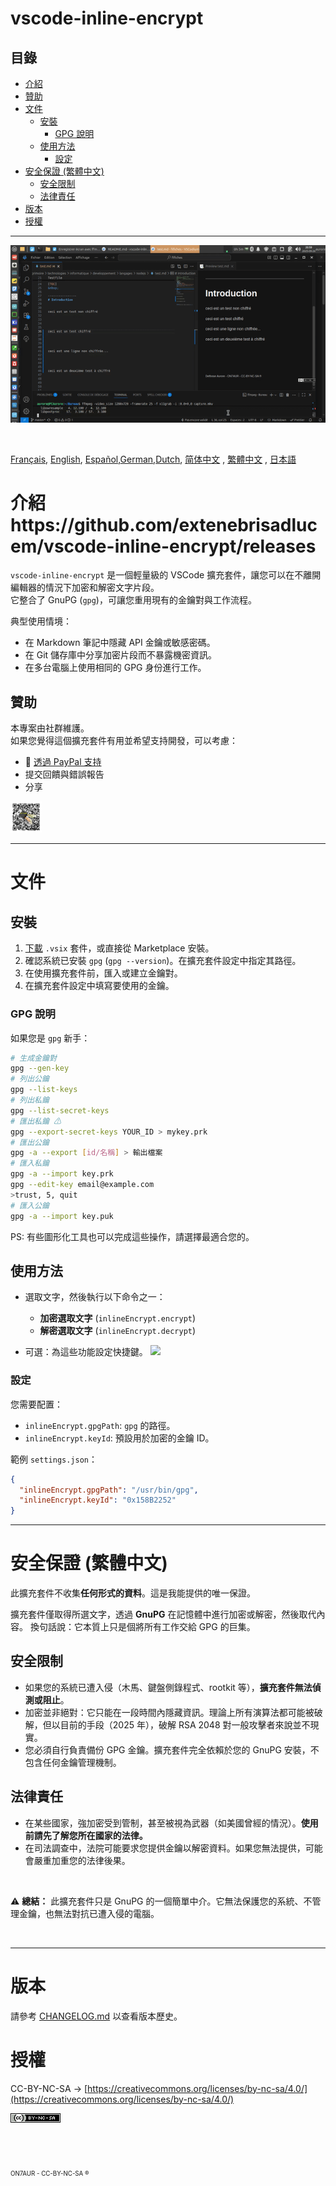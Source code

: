vscode-inline-encrypt
==========

## 目錄
- [介紹](#介紹)  
- [贊助](#贊助)  
- [文件](#文件)
  - [安裝](#安裝)
    - [GPG 說明](#gpg-說明)
  - [使用方法](#使用方法)
    - [設定](#設定)
- [安全保證 (繁體中文)](#安全保證-繁體中文)
  - [安全限制](#安全限制)
  - [法律責任](#法律責任)
- [版本](#版本)
- [授權](#授權)

---

![demo](../assets/capture.gif)

&nbsp;

[Français](README.FR.md), [English](../README.md), [Español](README.ES.md),[German](README.DE.md),[Dutch](README.NL.md), [简体中文](README.CN.md) , [繁體中文](README.TW.md) , [日本語](README.JP.md)


# 介紹https://github.com/extenebrisadlucem/vscode-inline-encrypt/releases
`vscode-inline-encrypt` 是一個輕量級的 VSCode 擴充套件，讓您可以在不離開編輯器的情況下加密和解密文字片段。  
它整合了 GnuPG (`gpg`)，可讓您重用現有的金鑰對與工作流程。

典型使用情境：

- 在 Markdown 筆記中隱藏 API 金鑰或敏感密碼。  
- 在 Git 儲存庫中分享加密片段而不暴露機密資訊。  
- 在多台電腦上使用相同的 GPG 身份進行工作。  


## 贊助
本專案由社群維護。  
如果您覺得這個擴充套件有用並希望支持開發，可以考慮：  
-  :beers: [透過 PayPal 支持](https://www.paypal.com/donate/?hosted_button_id=59CQFU7TNSWP2)  
- 提交回饋與錯誤報告  
- 分享  

[<img src="../assets/don_paypal.png" width="50"/>](../assets/don_paypal.png)  


---

# 文件

## 安裝

1. [下載](https://github.com/extenebrisadlucem/vscode-inline-encrypt/releases) `.vsix` 套件，或直接從 Marketplace 安裝。  
2. 確認系統已安裝 `gpg` (`gpg --version`)。在擴充套件設定中指定其路徑。  
3. 在使用擴充套件前，匯入或建立金鑰對。  
4. 在擴充套件設定中填寫要使用的金鑰。  

### GPG 說明
如果您是 `gpg` 新手：  
```bash
# 生成金鑰對
gpg --gen-key  
# 列出公鑰
gpg --list-keys  
# 列出私鑰
gpg --list-secret-keys 
# 匯出私鑰 ⚠
gpg --export-secret-keys YOUR_ID > mykey.prk
# 匯出公鑰
gpg -a --export [id/名稱] > 輸出檔案
# 匯入私鑰
gpg -a --import key.prk
gpg --edit-key email@example.com
>trust, 5, quit
# 匯入公鑰
gpg -a --import key.puk
````

PS: 有些圖形化工具也可以完成這些操作，請選擇最適合您的。

## 使用方法

* 選取文字，然後執行以下命令之一：

  * **加密選取文字** (`inlineEncrypt.encrypt`)
  * **解密選取文字** (`inlineEncrypt.decrypt`)
* 可選：為這些功能設定快捷鍵。
  ![](assets/key_shortcut.jpg)

### 設定

您需要配置：

* `inlineEncrypt.gpgPath`: `gpg` 的路徑。
* `inlineEncrypt.keyId`: 預設用於加密的金鑰 ID。

範例 `settings.json`：

```json
{
  "inlineEncrypt.gpgPath": "/usr/bin/gpg",
  "inlineEncrypt.keyId": "0x158B2252"
}
```

---

# 安全保證 (繁體中文)

此擴充套件不收集**任何形式的資料**。這是我能提供的唯一保證。

擴充套件僅取得所選文字，透過 **GnuPG** 在記憶體中進行加密或解密，然後取代內容。
換句話說：它本質上只是個將所有工作交給 GPG 的巨集。

## 安全限制

* 如果您的系統已遭入侵（木馬、鍵盤側錄程式、rootkit 等），**擴充套件無法偵測或阻止**。
* 加密並非絕對：它只能在一段時間內隱藏資訊。理論上所有演算法都可能被破解，但以目前的手段（2025 年），破解 RSA 2048 對一般攻擊者來說並不現實。
* 您必須自行負責備份 GPG 金鑰。擴充套件完全依賴於您的 GnuPG 安裝，不包含任何金鑰管理機制。

## 法律責任

* 在某些國家，強加密受到管制，甚至被視為武器（如美國曾經的情況）。**使用前請先了解您所在國家的法律。**
* 在司法調查中，法院可能要求您提供金鑰以解密資料。如果您無法提供，可能會嚴重加重您的法律後果。

&nbsp;

⚠️ **總結：** 此擴充套件只是 GnuPG 的一個簡單中介。它無法保護您的系統、不管理金鑰，也無法對抗已遭入侵的電腦。

&nbsp;

---

# 版本

請參考 [CHANGELOG.md](changelog.md) 以查看版本歷史。

# 授權

CC-BY-NC-SA -> [https://creativecommons.org/licenses/by-nc-sa/4.0/](https://creativecommons.org/licenses/by-nc-sa/4.0/)

<a rel="license" href="http://creativecommons.org/licenses/by-nc-sa/4.0/">
<img alt="Creative Commons 授權" style="border-width:0" src="../assets/Cc-by-nc-sa_icon.png" /></a>

<br><br><br> <sub><small>ON7AUR - CC-BY-NC-SA ®</small></sub>
